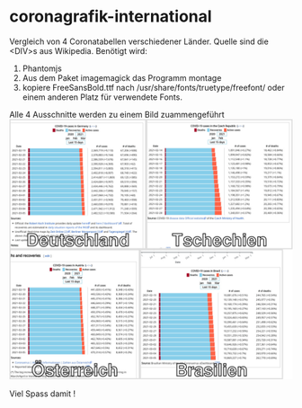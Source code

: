 # coronagrafik-international
Vergleich von 4 Coronatabellen verschiedener Länder. Quelle sind die \<DIV\>s aus Wikipedia.
  Benötigt wird:
  
  1. Phantomjs
  2. Aus dem Paket imagemagick das Programm montage
  3. kopiere FreeSansBold.ttf nach /usr/share/fonts/truetype/freefont/   oder einem anderen Platz für verwendete Fonts.

 Alle 4 Ausschnitte werden zu einem Bild zuammengeführt
![alt text](https://github.com/dewomser/coronagrafik-international/blob/main/dc.jpg "Coronavergleich")

Viel Spass damit !
